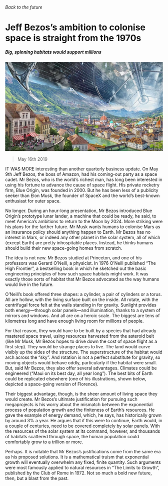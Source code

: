 ###### Back to the future

# Jeff Bezos’s ambition to colonise space is straight from the 1970s 

##### Big, spinning habitats would support millions 

![image](images/20190518_STP005_0.jpg) 

> May 16th 2019 

IT WAS MORE interesting than another quarterly business update. On May 9th Jeff Bezos, the boss of Amazon, had his coming-out party as a space cadet. Mr Bezos, who is the world’s richest man, has long been interested in using his fortune to advance the cause of space flight. His private rocketry firm, Blue Origin, was founded in 2000. But he has been less of a publicity seeker than Elon Musk, the founder of SpaceX and the world’s best-known enthusiast for outer space. 

No longer. During an hour-long presentation, Mr Bezos introduced Blue Origin’s prototype lunar lander, a machine that could be ready, he said, to meet America’s ambitions to return to the Moon by 2024. More striking were his plans for the farther future. Mr Musk wants humans to colonise Mars as an insurance policy should anything happen to Earth. Mr Bezos has no interest in Mars, or indeed any other planet in the solar system, all of which (except Earth) are pretty inhospitable places. Instead, he thinks humans should build their new space-going homes from scratch. 

The idea is not new. Mr Bezos studied at Princeton, and one of his professors was Gerard O’Neill, a physicist. In 1976 O’Neill published “The High Frontier”, a bestselling book in which he sketched out the basic engineering principles of how such space habitats might work. It was exactly those sorts of habitat that Mr Bezos advocated as the way humans would live in the future. 

O’Neill’s book offered three shapes: a cylinder, a pair of cylinders or a torus. All are hollow, with the living surface built on the inside. All rotate, with the centrifugal force felt at the walls standing in for gravity. Sunlight provides both energy—through solar panels—and illumination, thanks to a system of mirrors and windows. And all are on a heroic scale. The biggest are tens of kilometres long and have enough living room for millions of people. 

For that reason, they would have to be built by a species that had already mastered space travel, using resources harvested from the asteroid belt (like Mr Musk, Mr Bezos hopes to drive down the cost of space flight as a first step). They would be strange places to live. The land would curve visibly up the sides of the structure. The superstructure of the habitat would arch across the “sky”. And rotation is not a perfect substitute for gravity, so moving objects would behave oddly, particularly if the habitat were small. But, said Mr Bezos, they also offer several advantages. Climates could be engineered (“Maui on its best day, all year long”). The best bits of Earth could be replicated elsewhere (one of his illustrations, shown below, depicted a space-going version of Florence). 

Their biggest advantage, though, is the sheer amount of living space they would create. Mr Bezos’s ultimate justification for pursuing such megaprojects is his worry about the mismatch between the exponential process of population growth and the finiteness of Earth’s resources. He gave the example of energy demand, which, he says, has historically grown by around 3% a year. He argues that if this were to continue, Earth would, in a couple of centuries, need to be covered completely by solar panels. With the resources of the solar system at its command, however, and thousands of habitats scattered through space, the human population could comfortably grow to a trillion or more. 

Perhaps. It is notable that Mr Bezos’s justifications come from the same era as his proposed solutions. It is a mathematical truism that exponential growth will eventually overwhelm any fixed, finite quantity. Such arguments were most famously applied to natural resources in “The Limits to Growth”, published by the Club of Rome in 1972. Not so much a bold new future, then, but a blast from the past. 

